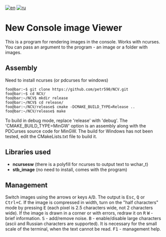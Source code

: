 [![en](https://img.shields.io/badge/lang-en-red.svg)](https://github.com/petr590/NCV/blob/master/README.md)
[![ru](https://img.shields.io/badge/lang-ru-blue.svg)](https://github.com/petr590/NCV/blob/master/README-ru.md)

# New Console image Viewer
This is a program for rendering images in the console. Works with ncurses.
You can pass an argument to the program - an image or a folder with images.

## Assembly
Need to install ncurses (or pdcurses for windows)

```console
foo@bar:~$ git clone https://github.com/petr590/NCV.git
foo@bar:~$ cd NCV/
foo@bar:~/NCV$ mkdir release
foo@bar:~/NCV$ cd release/
foo@bar:~/NCV/release$ cmake -DCMAKE_BUILD_TYPE=Release ..
foo@bar:~/NCV/release$ make
```

To build in debug mode, replace 'release' with 'debug'.
The 'CMAKE_BUILD_TYPE=MinGW' option is an assembly along with the PDCurses source code for MinGW.
The build for Windows has not been tested, edit the CMakeLists.txt file to build it.

## Libraries used
- **ncursesw** (there is a polyfill for ncurses to output text to wchar_t)
- **stb_image** (no need to install, comes with the program)

## Management
Switch images using the arrows or keys <kbd>A</kbd>/<kbd>D</kbd>.
The output is <kbd>Esc</kbd>, <kbd>Q</kbd> or <kbd>Ctrl+C</kbd>.
If the image is compressed in width, turn on the "half characters" mode by pressing <kbd>E</kbd> (each pixel is 2.5 characters wide, not 2 characters wide).
If the image is drawn in a corner or with errors, redraw it on <kbd>R</kbd>
<kbd>W</kbd> - brief information.
<kbd>S</kbd> - add/remove noise.
<kbd>B</kbd> - enable/disable large characters (ascii and Russian characters are supported).
It is necessary for the small scale of the terminal, when the text cannot be read.
<kbd>F1</kbd> - management help.
